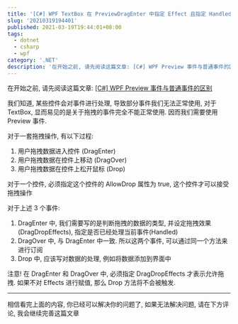```yaml
---
title: '[C#] WPF TextBox 在 PreviewDragEnter 中指定 Effect 且指定 Handled 为 true, 仍然无法正常实现拖拽操作.'
slug: '20210319194401'
published: 2021-03-19T19:44:01+08:00
tags:
  - dotnet
  - csharp
  - wpf
category: '.NET'
description: '在开始之前, 请先阅读这篇文章: [C#] WPF Preview 事件与普通事件的区别我们知道, 某些控件会对事件进行处理, 导致部分事件我们无法正常使用, 对于 TextBox, 显而易见的是关于拖拽的事件完全不能正常使用. 因而我们需要使用 Preview 事件.对于一套拖拽操作, 有以下过程:用户拖拽数据进入控件 (DragEnter)用户拖拽数据在控件上移动 (DragOver)用户拖拽数据在控件上松开鼠标 (Drop)对于一个控件, 必须指定这个控件的 AllowDrop 属性为'
---
```


在开始之前, 请先阅读这篇文章: [\[C#\] WPF Preview 事件与普通事件的区别](/p/20210319193001/)


我们知道, 某些控件会对事件进行处理, 导致部分事件我们无法正常使用, 对于 TextBox, 显而易见的是关于拖拽的事件完全不能正常使用. 因而我们需要使用 Preview 事件.


对于一套拖拽操作, 有以下过程:

1. 用户拖拽数据进入控件 (DragEnter)
2. 用户拖拽数据在控件上移动 (DragOver)
3. 用户拖拽数据在控件上松开鼠标 (Drop)


对于一个控件, 必须指定这个控件的 AllowDrop 属性为 true, 这个控件才可以接受拖拽操作


对于上述 3 个事件:

1. DragEnter 中, 我们需要写的是判断拖拽的数据的类型, 并设定拖拽效果(DragDropEffects), 指定是否已经处理当前事件(Handled)
2. DragOver 中, 与 DragEnter 中一致. 所以这两个事件, 可以通过同一个方法来进行订阅
3. Drop 中, 应该写对数据的处理, 例如将数据添加到界面中


注意! 在 DragEnter 和 DragOver 中, 必须指定 DragDropEffects 才表示允许拖拽. 如果不对 Effects 进行赋值, 那么 Drop 方法将不会被触发.


****

相信看完上面的内容, 你已经可以解决你的问题了, 如果无法解决问题, 请在下方评论, 我会继续完善这篇文章
